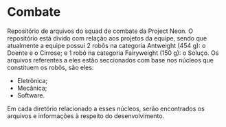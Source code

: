 # Combate 
Repositório de arquivos do squad de combate da Project Neon. O repositório está divido com relação aos projetos da equipe, sendo que atualmente a equipe possui 2 robôs na categoria Antweight (454 g): o Doente e o Cirrose; e 1 robô na categoria Fairyweight (150 g): o Soluço. Os arquivos referentes a eles estão seccionados com base nos núcleos que constituem os robôs, são eles: 
 - Eletrônica;
 - Mecânica;
 - Software.
 
 Em cada diretório relacionado a esses núcleos, serão encontrados os arquivos e informações à respeito do desenvolvimento.


